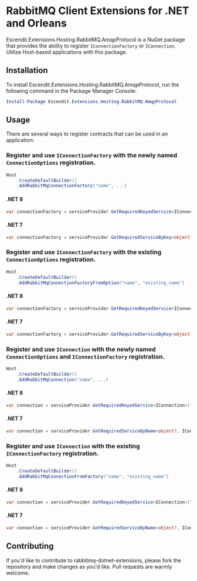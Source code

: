 # RabbitMQ Client Extensions for .NET and Orleans

Escendit.Extensions.Hosting.RabbitMQ.AmqpProtocol is a NuGet package that provides the ability to register
`IConnectionFactory` or `IConnection`. Utilize Host-based applications with this package.

## Installation

To install Escendit.Extensions.Hosting.RabbitMQ.AmqpProtocol, run the following command in the Package Manager Console:

```powershell
Install-Package Escendit.Extensions.Hosting.RabbitMQ.AmqpProtocol
```

## Usage

There are several ways to register contracts that can be used in an application:

### Register and use `IConnectionFactory` with the newly named `ConnectionOptions` registration.

```csharp
Host
    .CreateDefaultBuilder()
    .AddRabbitMqConnectionFactory("name", ...)
```

#### .NET 8
```csharp
var connectionFactory = serviceProvider.GetRequiredKeyedService<IConnectionFactory>("name");
```

#### .NET 7
```csharp
var connectionFactory = serviceProvider.GetRequiredServiceByKey<object?, IConnectionFactory>("name");
```

### Register and use `IConnectionFactory` with the existing `ConnectionOptions` registration.


```csharp
Host
    .CreateDefaultBuilder()
    .AddRabbitMqConnectionFactoryFromOption("name", "existing_name")
```

#### .NET 8
```csharp
var connectionFactory = serviceProvider.GetRequiredKeyedService<IConnectionFactory>("name");
```

#### .NET 7
```csharp
var connectionFactory = serviceProvider.GetRequiredServiceByKey<object?, IConnectionFactory>("name");
```

### Register and use `IConnection` with the newly named `ConnectionOptions` and `IConnectionFactory` registration.

```csharp
Host
    .CreateDefaultBuilder()
    .AddRabbitMqConnection("name", ...)
```

#### .NET 8
```csharp
var connection = serviceProvider.GetRequiredKeyedService<IConnection>("name");
```

#### .NET 7
```csharp
var connection = serviceProvider.GetRequiredServiceByName<object?, IConnection>("name");
```

### Register and use `IConnection` with the existing `IConnectionFactory` registration.

```csharp
Host
    .CreateDefaultBuilder()
    .AddRabbitMqConnectionFromFactory("name", "existing_name")
```

#### .NET 8
```csharp
var connection = serviceProvider.GetRequiredKeyedService<IConnection>("name");
```

#### .NET 7
```csharp
var connection = serviceProvider.GetRequiredServiceByName<object?, IConnection>("name");
```

## Contributing

If you'd like to contribute to rabbitmq-dotnet-extensions,
please fork the repository and make changes as you'd like.
Pull requests are warmly welcome.
